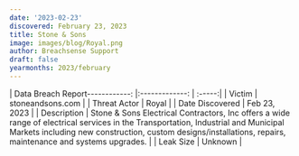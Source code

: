 ```yaml
---
date: '2023-02-23'
discovered: February 23, 2023
title: Stone & Sons
image: images/blog/Royal.png
author: Breachsense Support
draft: false
yearmonths: 2023/february
---
```


| Data Breach Report------------:     |:-------------:    | :-----:|
| Victim      | stoneandsons.com      | 
| Threat Actor      | Royal      | 
| Date Discovered      | Feb 23, 2023      | 
| Description      | Stone & Sons Electrical Contractors, Inc offers a wide range of electrical services in the Transportation, Industrial and Municipal Markets including new construction, custom designs/installations, repairs, maintenance and systems upgrades.      | 
| Leak Size      | Unknown      | 

